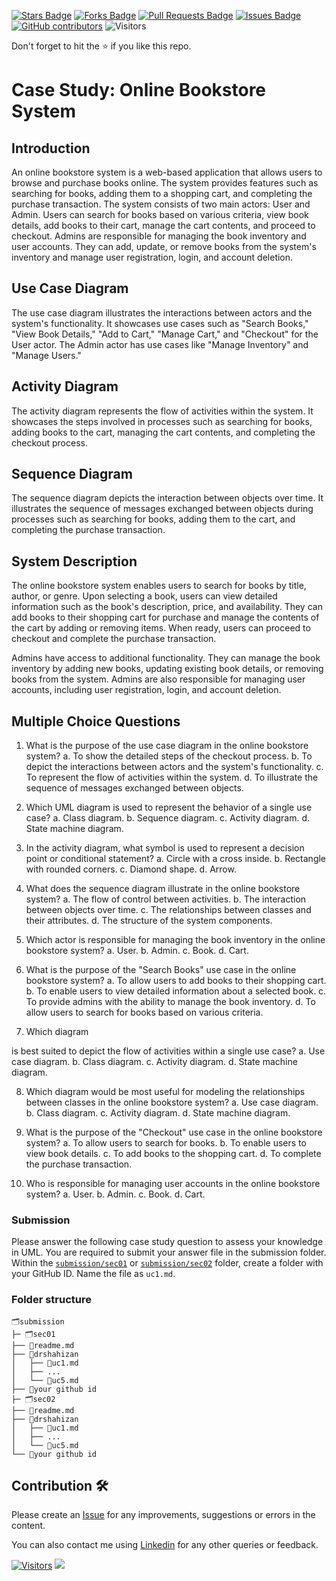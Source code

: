 <a href="https://github.com/drshahizan/software-engineering/stargazers"><img src="https://img.shields.io/github/stars/drshahizan/software-engineering" alt="Stars Badge"/></a>
<a href="https://github.com/drshahizan/software-engineering/network/members"><img src="https://img.shields.io/github/forks/drshahizan/software-engineering" alt="Forks Badge"/></a>
<a href="https://github.com/drshahizan/software-engineering/pulls"><img src="https://img.shields.io/github/issues-pr/drshahizan/software-engineering" alt="Pull Requests Badge"/></a>
<a href="https://github.com/drshahizan/software-engineering"><img src="https://img.shields.io/github/issues/drshahizan/software-engineering" alt="Issues Badge"/></a>
<a href="https://github.com/drshahizan/software-engineering/graphs/contributors"><img alt="GitHub contributors" src="https://img.shields.io/github/contributors/drshahizan/software-engineering?color=2b9348"></a>
![Visitors](https://api.visitorbadge.io/api/visitors?path=https%3A%2F%2Fgithub.com%2Fdrshahizan%2Fsoftware-engineering&labelColor=%23d9e3f0&countColor=%23697689&style=flat)

Don't forget to hit the :star: if you like this repo.

# Case Study: Online Bookstore System

## Introduction
An online bookstore system is a web-based application that allows users to browse and purchase books online. The system provides features such as searching for books, adding them to a shopping cart, and completing the purchase transaction. The system consists of two main actors: User and Admin. Users can search for books based on various criteria, view book details, add books to their cart, manage the cart contents, and proceed to checkout. Admins are responsible for managing the book inventory and user accounts. They can add, update, or remove books from the system's inventory and manage user registration, login, and account deletion.

## Use Case Diagram
The use case diagram illustrates the interactions between actors and the system's functionality. It showcases use cases such as "Search Books," "View Book Details," "Add to Cart," "Manage Cart," and "Checkout" for the User actor. The Admin actor has use cases like "Manage Inventory" and "Manage Users."

## Activity Diagram
The activity diagram represents the flow of activities within the system. It showcases the steps involved in processes such as searching for books, adding books to the cart, managing the cart contents, and completing the checkout process.

## Sequence Diagram
The sequence diagram depicts the interaction between objects over time. It illustrates the sequence of messages exchanged between objects during processes such as searching for books, adding them to the cart, and completing the purchase transaction.

## System Description
The online bookstore system enables users to search for books by title, author, or genre. Upon selecting a book, users can view detailed information such as the book's description, price, and availability. They can add books to their shopping cart for purchase and manage the contents of the cart by adding or removing items. When ready, users can proceed to checkout and complete the purchase transaction.

Admins have access to additional functionality. They can manage the book inventory by adding new books, updating existing book details, or removing books from the system. Admins are also responsible for managing user accounts, including user registration, login, and account deletion.

## Multiple Choice Questions

1. What is the purpose of the use case diagram in the online bookstore system?
   a. To show the detailed steps of the checkout process.
   b. To depict the interactions between actors and the system's functionality.
   c. To represent the flow of activities within the system.
   d. To illustrate the sequence of messages exchanged between objects.

2. Which UML diagram is used to represent the behavior of a single use case?
   a. Class diagram.
   b. Sequence diagram.
   c. Activity diagram.
   d. State machine diagram.

3. In the activity diagram, what symbol is used to represent a decision point or conditional statement?
   a. Circle with a cross inside.
   b. Rectangle with rounded corners.
   c. Diamond shape.
   d. Arrow.

4. What does the sequence diagram illustrate in the online bookstore system?
   a. The flow of control between activities.
   b. The interaction between objects over time.
   c. The relationships between classes and their attributes.
   d. The structure of the system components.

5. Which actor is responsible for managing the book inventory in the online bookstore system?
   a. User.
   b. Admin.
   c. Book.
   d. Cart.

6. What is the purpose of the "Search Books" use case in the online bookstore system?
   a. To allow users to add books to their shopping cart.
   b. To enable users to view detailed information about a selected book.
   c. To provide admins with the ability to manage the book inventory.
   d. To allow users to search for books based on various criteria.

7. Which diagram

 is best suited to depict the flow of activities within a single use case?
   a. Use case diagram.
   b. Class diagram.
   c. Activity diagram.
   d. State machine diagram.

8. Which diagram would be most useful for modeling the relationships between classes in the online bookstore system?
   a. Use case diagram.
   b. Class diagram.
   c. Activity diagram.
   d. State machine diagram.

9. What is the purpose of the "Checkout" use case in the online bookstore system?
   a. To allow users to search for books.
   b. To enable users to view book details.
   c. To add books to the shopping cart.
   d. To complete the purchase transaction.

10. Who is responsible for managing user accounts in the online bookstore system?
    a. User.
    b. Admin.
    c. Book.
    d. Cart.

### Submission
Please answer the following case study question to assess your knowledge in UML. You are required to submit your answer file in the submission folder. Within the [`submission/sec01`](../submission/sec01) or [`submission/sec02`](../submission/sec02) folder, create a folder with your GitHub ID. Name the file as `uc1.md`.

### Folder structure

```
🗂️submission
├─ 🗂️sec01
├── 📄readme.md
├── 📁drshahizan
│   ├── 📄uc1.md
│   ├── ...
│   └── 📄uc5.md
├── 📁your github id
├─ 🗂️sec02
├── 📄readme.md
├── 📁drshahizan
│   ├── 📄uc1.md
│   ├── ...
│   └── 📄uc5.md
└── 📁your github id
```

## Contribution 🛠️
Please create an [Issue](https://github.com/drshahizan/software-engineering/issues) for any improvements, suggestions or errors in the content.

You can also contact me using [Linkedin](https://www.linkedin.com/in/drshahizan/) for any other queries or feedback.

[![Visitors](https://api.visitorbadge.io/api/visitors?path=https%3A%2F%2Fgithub.com%2Fdrshahizan&labelColor=%23697689&countColor=%23555555&style=plastic)](https://visitorbadge.io/status?path=https%3A%2F%2Fgithub.com%2Fdrshahizan)
![](https://hit.yhype.me/github/profile?user_id=81284918)
